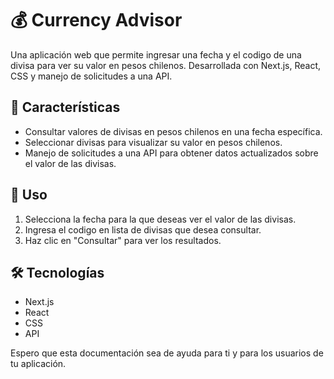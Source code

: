 # 💰 Currency Advisor

Una aplicación web que permite ingresar una fecha y el codigo de una divisa para ver su valor en pesos chilenos. Desarrollada con Next.js, React, CSS y manejo de solicitudes a una API.

## 🚀 Características
- Consultar valores de divisas en pesos chilenos en una fecha específica.
- Seleccionar divisas para visualizar su valor en pesos chilenos.
- Manejo de solicitudes a una API para obtener datos actualizados sobre el valor de las divisas.

## 📝 Uso
1. Selecciona la fecha para la que deseas ver el valor de las divisas.
2. Ingresa el codigo en lista de divisas que desea consultar.
3. Haz clic en "Consultar" para ver los resultados.

## 🛠️ Tecnologías
 - Next.js
 - React
 - CSS
 - API

 Espero que esta documentación sea de ayuda para ti y para los usuarios de tu aplicación.







